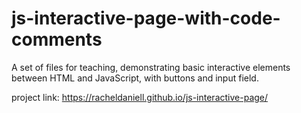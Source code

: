 # js-interactive-page-with-code-comments
 
A set of files for teaching, demonstrating basic interactive elements between HTML and JavaScript, with buttons and input field.

project link: https://racheldaniell.github.io/js-interactive-page/ 
